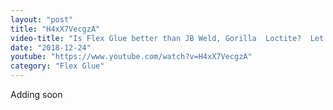 ```yaml
---
layout: "post"
title: "H4xX7VecgzA"
video-title: "Is Flex Glue better than JB Weld, Gorilla  Loctite?  Let's find out!"
date: "2018-12-24"
youtube: "https://www.youtube.com/watch?v=H4xX7VecgzA"
category: "Flex Glue"
---
```

<div class="space-y-1"><p class="text-gray-400">Adding soon</p></div>